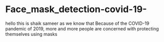 # Face_mask_detection-covid-19-
hello this is shaik sameer as we know that Because of the COVID-19 pandemic of 2019, more and more people are concerned with protecting themselves using masks
